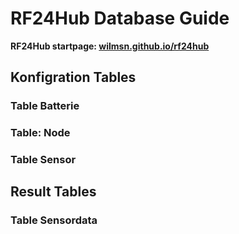 # RF24Hub Database Guide

**RF24Hub startpage: [wilmsn.github.io/rf24hub](../index.html)**

## Konfigration Tables

### Table Batterie

### Table: Node

### Table Sensor

### 

## Result Tables

### Table Sensordata

